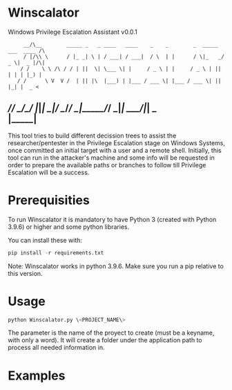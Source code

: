 # Winscalator
Windows Privilege Escalation Assistant v0.0.1



         __/\__        _____ _   _ ____   ____    _    _        _  _____ ___  ____ /\
         / |/\\ \      / |_ _| \ | / ___| / ___|  / \  | |      / \|_   _/ _ \|  _ |/\|
        / /    \ \ /\ / / | ||  \| \___ \| |     / _ \ | |     / _ \ | || | | | |_) |
       / /      \ V  V /  | || |\  |___) | |___ / ___ \| |___ / ___ \| || |_| |  _ <
  ____/_/        \_/\_/  |___|_| \_|____/ \____/_/   \_|_____/_/   \_|_| \___/|_| \_\
 |_____|
----------------------------------------------------------------------------------------------------------
This tool tries to build different decission trees to assist the researcher/pentester in the
Privilege Escalation stage on Windows Systems, once committed an initial target with a user and
a remote shell. Initially, this tool can run in the attacker's machine and some info will be requested
in order to prepare the available paths or branches to follow till Privilege Escalation will be a success.

# Prerequisities

To run Winscalator it is mandatory to have Python 3 (created with Python 3.9.6) or higher and some python libraries.

You can install these with:

``` python
pip install -r requirements.txt
```
Note: Winscalator works in python 3.9.6. Make sure you run a pip relative to this version.

# Usage

``` python
python Winscalator.py \<PROJECT_NAME\>
```
The parameter is the name of the proyect to create (must be a keyname, with only a word).
It will create a folder under the application path to process all needed information in.

# Examples
